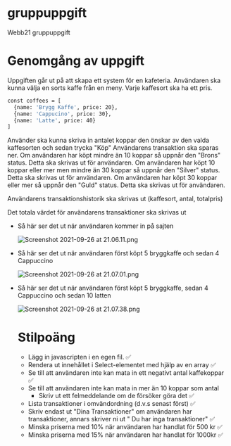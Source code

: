 # gruppuppgift
Webb21 gruppuppgift 

# Genomgång av uppgift

Uppgiften går ut på att skapa ett system för en kafeteria.
Användaren ska kunna välja en sorts kaffe från en meny. Varje kaffesort ska ha ett pris.

```bash
const coffees = [
  {name: 'Brygg Kaffe', price: 20},
  {name: 'Cappucino', price: 30},
  {name: 'Latte', price: 40}
]
```

Använder ska kunna skriva in antalet koppar den önskar av den valda kaffesorten och sedan trycka "Köp"
Användarens transaktion ska sparas ner.
Om användaren har köpt mindre än 10 koppar så uppnår den "Brons" status. Detta ska skrivas ut för användaren.
Om användaren har köpt 10 koppar eller mer men mindre än 30 koppar så uppnår den "Silver" status. Detta ska skrivas ut för användaren.
Om användaren har köpt 30 koppar eller mer så uppnår den "Guld" status. Detta ska skrivas ut för användaren.

Användarens transaktionshistorik ska skrivas ut (kaffesort, antal, totalpris)

Det totala värdet för användarens transaktioner ska skrivas ut
- Så här ser det ut när användaren kommer in på sajten

    ![Screenshot 2021-09-26 at 21.06.11.png](https://s3-us-west-2.amazonaws.com/secure.notion-static.com/d207f237-1e87-4ec0-9d2a-8536a1968f5d/Screenshot_2021-09-26_at_21.06.11.png)

- Så här ser det ut när användaren först köpt 5 bryggkaffe och sedan 4 Cappuccino
    
    ![Screenshot 2021-09-26 at 21.07.01.png](https://s3-us-west-2.amazonaws.com/secure.notion-static.com/2291feb3-93e2-4ebb-9bdd-23eaad7ae817/Screenshot_2021-09-26_at_21.07.01.png)
    
- Så här ser det ut när användaren först köpt 5 bryggkaffe, sedan 4 Cappuccino och sedan 10 latten
    
    ![Screenshot 2021-09-26 at 21.07.38.png](https://s3-us-west-2.amazonaws.com/secure.notion-static.com/48f1034d-f05f-49af-a6ed-881e697e6786/Screenshot_2021-09-26_at_21.07.38.png)
    
    # Stilpoäng
    
    - Lägg in javascripten i en egen fil. ✅
    - Rendera ut innehållet i Select-elementet med hjälp av en array ✅
    - Se till att användaren inte kan mata in ett negativt antal kaffekoppar ✅
    - Se till att användaren inte kan mata in mer än 10 koppar som antal
        - Skriv ut ett felmeddelande om de försöker göra det ✅
    - Lista transaktioner i omvändordning (d.v.s senast först) ✅
    - Skriv endast ut "Dina Transaktioner" om användaren har transaktioner, annars skriver ni ut " Du har inga transaktioner" ✅
    - Minska priserna med 10% när användaren har handlat för 500 kr ✅
    - Minska priserna med 15% när användaren har handlat för 1000kr ✅
